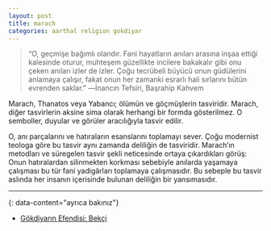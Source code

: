 ```yaml
---
layout: post
title: marach
categories: aarthal religion gokdiyar
---
```

>“O, geçmişe bağımlı olandır. Fani hayatların anıları arasına inşaa ettiği kalesinde oturur, muhteşem güzellikte incilere bakakalır gibi onu çeken anıları izler de izler. Çoğu tecrübeli büyücü onun güdülerini anlamaya çalışır, fakat onun her zamanki esrarlı hali sırlarını bütün evrenden saklar.”
>―İnancın Tefsiri, Başrahip Kahvem

Marach, Thanatos veya Yabancı; ölümün ve göçmüşlerin tasviridir. Marach, diğer tasvirlerin aksine sima olarak herhangi bir formda gösterilmez. O semboller, duyular ve görüler aracılığıyla tasvir edilir.

O, anı parçalarını ve  hatıraların esanslarını toplamayı sever. Çoğu modernist teologa göre bu tasvir aynı zamanda deliliğin de tasviridir. Marach’ın metodları ve süregelen tasvir şekli neticesinde ortaya çıkardıkları görüş: Onun hatıralardan silinmekten korkması sebebiyle anılarda yaşamaya çalışması bu tür fani yadigârları toplamaya çalışmasıdır. Bu sebeple bu tasvir aslında her insanın içerisinde bulunan deliliğin bir yansımasıdır.

---
{: data-content="ayrıca bakınız"}

- [Gökdiyarın Efendisi: Bekçi](gokdiyarin-efendisi-bekci)